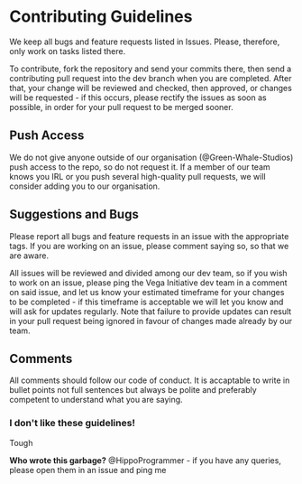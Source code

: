 # Contributing Guidelines
We keep all bugs and feature requests listed in Issues.
Please, therefore, only work on tasks listed there.

To contribute, fork the repository and send your commits there, then send a contributing pull request into the dev branch when you are completed.
After that, your change will be reviewed and checked, then approved, or changes will be requested - if this occurs, please rectify the issues as soon as possible, in order for your pull request to be merged sooner.

## Push Access
We do not give anyone outside of our organisation (@Green-Whale-Studios) push access to the repo, so do not request it.
If a member of our team knows you IRL or you push several high-quality pull requests, we will consider adding you to our organisation.

## Suggestions and Bugs
Please report all bugs and feature requests in an issue with the appropriate tags.
If you are working on an issue, please comment saying so, so that we are aware.

All issues will be reviewed and divided among our dev team, so if you wish to work on an issue, please ping the Vega Initiative dev team in a comment on said issue, and let us know your estimated timeframe for your changes to be completed - if this timeframe is acceptable we will let you know and will ask for updates regularly. Note that failure to provide updates can result in your pull request being ignored in favour of changes made already by our team.

## Comments
All comments should follow our code of conduct. It is accaptable to write in bullet points not full sentences but always be polite and preferably competent to understand what you are saying.

### I don't like these guidelines!
Tough

**Who wrote this garbage?**
@HippoProgrammer - if you have any queries, please open them in an issue and ping me
